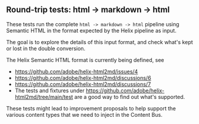 Round-trip tests: html -> markdown -> html
----

These tests run the complete `html -> markdown -> html` pipeline using
Semantic HTML in the format expected by the Helix pipeline as input.

The goal is to explore the details of this input format, and check
what's kept or lost in the double conversion.

The Helix Semantic HTML format is currently being defined, see

* https://github.com/adobe/helix-html2md/issues/4
* https://github.com/adobe/helix-html2md/discussions/6
* https://github.com/adobe/helix-html2md/discussions/7
* The tests and fixtures under https://github.com/adobe/helix-html2md/tree/main/test are a good way to find out what's supported.

These tests might lead to improvement proposals to help support the
various content types that we need to inject in the Content Bus.
